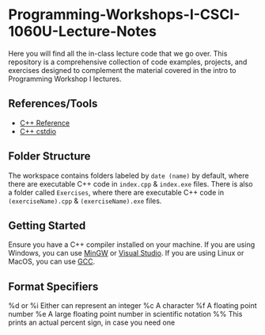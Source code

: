 # Programming-Workshops-I-CSCI-1060U-Lecture-Notes

Here you will find all the in-class lecture code that we go over. This repository is a comprehensive collection of code examples, projects, and exercises designed to complement the material covered in the intro to Programming Workshop I lectures.

## References/Tools

- [C++ Reference](http://www.cplusplus.com/reference/)
- [C++ cstdio](https://cplusplus.com/reference/cstdio/printf/)

## Folder Structure

The workspace contains folders labeled by `date (name)` by default, where there are executable C++ code in `index.cpp` & `index.exe` files. There is also a folder called `Exercises`, where there are executable C++ code in `(exerciseName).cpp` & `(exerciseName).exe` files.

## Getting Started

Ensure you have a C++ compiler installed on your machine. If you are using Windows, you can use [MinGW](http://www.mingw.org/) or [Visual Studio](https://visualstudio.microsoft.com/vs/features/cplusplus/). If you are using Linux or MacOS, you can use [GCC](https://gcc.gnu.org/).

## Format Specifiers

%d or %i Either can represent an integer
%c A character
%f A floating point number
%e A large floating point number in scientific notation
%% This prints an actual percent sign, in case you need one
